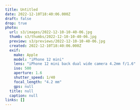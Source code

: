 ```yaml
---
title: Untitled
date: 2022-12-10T18:40:06.000Z
draft: false
drop: true
photo:
  url: s3/images/2022-12-10-10-40-06.jpg
  thumb: s3/thumbs/2022-12-10-10-40-06.jpg
  preview: s3/previews/2022-12-10-10-40-06.jpg
  created: 2022-12-10T18:40:06.000Z
  exif:
    make: Apple
    model: "iPhone 12 mini"
    lens: "iPhone 12 mini back dual wide camera 4.2mm f/1.6"
    iso: 500
    aperture: 1.6
    shutter_speed: 1/40
    focal_length: "4.2 mm"
    gps: null
  title: null
  caption: null
links: []
---
```

